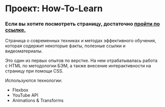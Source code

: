 # Проект: How-To-Learn

### Если вы хотите посмотреть страницу, достаточно [пройти по ссылке.](https://mycodetherapy.github.io/how-to-learn/index.html)

Страница о современных техниках и методах эффективного обучения, которая содержит некоторые факты, полезные ссылки и видеоматериалы.

Это один из первых опытов по верстке. На нем отрабатывалась работа с HTML по методологии БЭМ, а также внесение интерактивности на страницу при помощи CSS.

Используются технологии:
* Flexbox
* YouTube API
* Animations & Transforms
